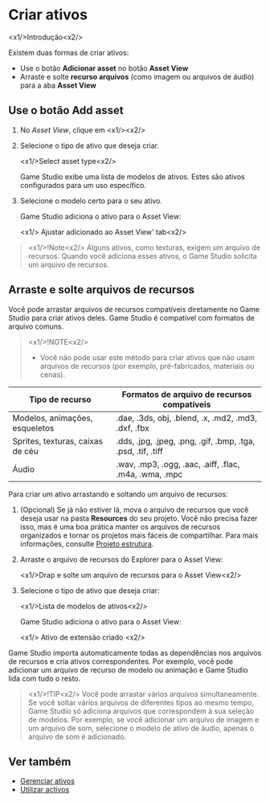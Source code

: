 # Criar ativos

<x1\/>Introdução<x2\/>

Existem duas formas de criar ativos:

* Use o botão **Adicionar asset** no botão **Asset View**
* Arraste e solte **recurso arquivos** (como imagem ou arquivos de áudio) para a aba **Asset View**

## Use o botão **Add asset**

1. No *Asset View*, clique em <x1\/><x2\/>

2. Selecione o tipo de ativo que deseja criar.

   <x1\/>Select asset type<x2\/>

   Game Studio exibe uma lista de modelos de ativos. Estes são ativos configurados para um uso específico.

3. Selecione o modelo certo para o seu ativo.

   Game Studio adiciona o ativo para o Asset View:

   <x1\/> Ajustar adicionado ao Asset View' tab<x2\/>

> <x1\/>!Note<x2\/>
> Alguns ativos, como texturas, exigem um arquivo de recursos. Quando você adiciona esses ativos, o Game Studio solicita um arquivo de recursos.

## Arraste e solte arquivos de recursos

Você pode arrastar arquivos de recursos compatíveis diretamente no Game Studio para criar ativos deles. Game Studio é compatível com formatos de arquivo comuns.

> <x1\/>!NOTE<x2\/>
> * Você não pode usar este método para criar ativos que não usam arquivos de recursos (por exemplo, pré-fabricados, materiais ou cenas).

| Tipo de recurso | Formatos de arquivo de recursos compatíveis |
|-------------------------------|----------------------------------
| Modelos, animações, esqueletos | .dae, .3ds, obj, .blend, .x, .md2, .md3, .dxf, .fbx |
| Sprites, texturas, caixas de céu | .dds, .jpg, .jpeg, .png, .gif, .bmp, .tga, .psd, .tif, .tiff |
| Áudio | .wav, .mp3, .ogg, .aac, .aiff, .flac, .m4a, .wma, .mpc |

Para criar um ativo arrastando e soltando um arquivo de recursos:

1. (Opcional) Se já não estiver lá, mova o arquivo de recursos que você deseja usar na pasta **Resources** do seu projeto. Você não precisa fazer isso, mas é uma boa prática manter os arquivos de recursos organizados e tornar os projetos mais fáceis de compartilhar. Para mais informações, consulte [Projeto estrutura](../files-and-folders/project-structure.md).

2. Arraste o arquivo de recursos do Explorer para o Asset View:

   <x1\/>Drap e solte um arquivo de recursos para o Asset View<x2\/>

3. Selecione o tipo de ativo que deseja criar:

   <x1\/>Lista de modelos de ativos<x2\/>

   Game Studio adiciona o ativo para o Asset View:

   <x1\/> Ativo de extensão criado <x2\/>

Game Studio importa automaticamente todas as dependências nos arquivos de recursos e cria ativos correspondentes. Por exemplo, você pode adicionar um arquivo de recurso de modelo ou animação e Game Studio lida com tudo o resto.

> <x1\/>!TIP<x2\/>
> Você pode arrastar vários arquivos simultaneamente. Se você soltar vários arquivos de diferentes tipos ao mesmo tempo, Game Studio só adiciona arquivos que correspondem à sua seleção de modelos. Por exemplo, se você adicionar um arquivo de imagem e um arquivo de som, selecione o modelo de ativo de áudio, apenas o arquivo de som é adicionado.

## Ver também

* [Gerenciar ativos](manage-assets.md)
* [Utilizar activos](use-assets.md)